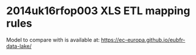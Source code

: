 # 2014uk16rfop003 XLS ETL mapping rules

Model to compare with is available at: https://ec-europa.github.io/eubfr-data-lake/
